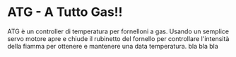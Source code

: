 # ATG - A Tutto Gas!!
ATG è un controller di temperatura per fornelloni a gas.
Usando un semplice servo motore apre e chiude il rubinetto del fornello
per controllare l'intensità della fiamma per ottenere e mantenere una data temperatura.
bla bla bla
